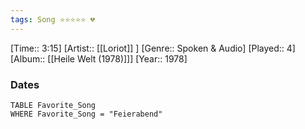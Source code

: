 ```yaml
---
tags: Song ⭐⭐⭐⭐⭐ 💔
---
```

[Time:: 3:15]
[Artist:: [[Loriot]] ]
[Genre:: Spoken & Audio]
[Played:: 4]
[Album:: [[Heile Welt (1978)]]]
[Year:: 1978]
### Dates
````dataview
TABLE Favorite_Song
WHERE Favorite_Song = "Feierabend"
````